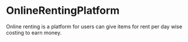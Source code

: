 # OnlineRentingPlatform
Online renting is a platform for users can give items for rent per day wise costing to earn money.
